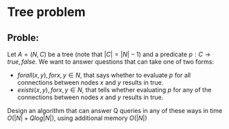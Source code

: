 # Tree problem

## Proble:

Let $`A = (N, C)`$ be a tree (note that $`|C| = |N| − 1`$) and a predicate $`p : C → {true, f alse}`$. We want to answer questions that can take one of two forms:
- $`forall(x, y), for x, y ∈ N`$, that says whether to evaluate $`p`$ for all connections between nodes $`x`$ and $`y`$ results in true.
- $`exists(x, y), for x, y ∈ N`$, that tells whether evaluating $`p`$ for any of the connections between nodes $`x`$ and $`y`$ results in true.
  
Design an algorithm that can answer Q queries in any of these ways in time $`O(|N| + Q log |N|)`$, using additional memory $`O(|N|)`$
